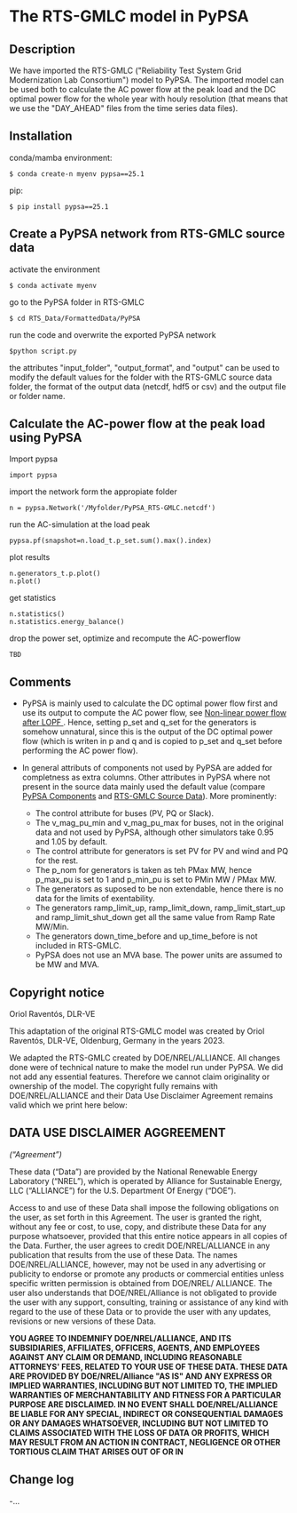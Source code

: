 # The RTS-GMLC model in PyPSA

## Description

We have imported the RTS-GMLC ("Reliability Test System Grid Modernization Lab 
Consortium") model to PyPSA. The imported model can be used both to calculate 
the AC power flow at the peak load and the DC optimal power flow for the whole
year with houly resolution (that means that we use the "DAY_AHEAD" files from 
the time series data files).

## Installation

conda/mamba environment: 
```
$ conda create-n myenv pypsa==25.1
```
pip:
```
$ pip install pypsa==25.1
```

## Create a PyPSA network from RTS-GMLC source data

activate the environment
```
$ conda activate myenv
```
go to the PyPSA folder in RTS-GMLC
```
$ cd RTS_Data/FormattedData/PyPSA
```
run the code and overwrite the exported PyPSA network
```
$python script.py
```
the attributes "input_folder", "output_format", and "output" can be used to 
modify the default values for the folder with the RTS-GMLC source data folder,
the format of the output data (netcdf, hdf5 or csv) and the output file or 
folder name.

## Calculate the AC-power flow at the peak load using PyPSA

Import pypsa
```
import pypsa
```
import the network form the appropiate folder
```
n = pypsa.Network('/Myfolder/PyPSA_RTS-GMLC.netcdf')
```
run the AC-simulation at the load peak
```
pypsa.pf(snapshot=n.load_t.p_set.sum().max().index)
```

plot results
```
n.generators_t.p.plot()
n.plot()
```
get statistics
```
n.statistics()
n.statistics.energy_balance()
```
drop the power set, optimize and recompute the AC-powerflow
```
TBD
```

## Comments

- PyPSA is mainly used to calculate the DC optimal power flow first and use
its output to compute the AC power flow, see [Non-linear power flow after LOPF
](https://pypsa.readthedocs.io/en/latest/examples/scigrid-lopf-then-pf.html). 
Hence, setting p_set and q_set for the generators is somehow unnatural, since
this is the output of the DC optimal power flow (which is writen in p and q and 
is copied to p_set and q_set before performing the AC power flow).

- In general attributs of components not used by PyPSA are added for 
completness as extra columns. Other attributes in PyPSA where not present in
the source data mainly used the default value (compare [PyPSA Components](https://pypsa.readthedocs.io/en/latest/components.html) and [RTS-GMLC Source Data](https://github.com/GridMod/RTS-GMLC/tree/master/RTS_Data/SourceData)). More prominently:

  - The control attribute for buses (PV, PQ or Slack).
  - The v_mag_pu_min and v_mag_pu_max for buses, not in the original data and 
  not used by PyPSA, although other simulators take 0.95 and 1.05 by default.
  - The control attribute for generators is set PV for PV and wind and PQ for
  the rest.
  - The p_nom for generators is taken as teh PMax MW, hence p_max_pu is set to 1
  and p_min_pu is set to PMin MW / PMax MW.
  - The generators as suposed to be non extendable, hence there is no data
  for the limits of exentability.
  - The generators ramp_limit_up, ramp_limit_down, ramp_limit_start_up and 
  ramp_limit_shut_down get all the same value from Ramp Rate MW/Min.
  - The generators down_time_before and up_time_before is not included in 
  RTS-GMLC.
  - PyPSA does not use an MVA base. The power units are assumed to be MW and 
  MVA.


## Copyright notice

Oriol Raventós, DLR-VE

This adaptation of the original RTS-GMLC model was created by Oriol Raventós, 
DLR-VE, Oldenburg, Germany in the years 2023.

We adapted the RTS-GMLC created by DOE/NREL/ALLIANCE. All changes done were of 
technical nature to make the model run under PyPSA. We did not add any 
essential features. Therefore we cannot claim originality or ownership of the 
model. The copyright fully remains with DOE/NREL/ALLIANCE and their Data Use 
Disclaimer Agreement remains valid which we print here below:

## DATA USE DISCLAIMER AGGREEMENT
*(“Agreement”)*

These data (“Data”) are provided by the National Renewable Energy Laboratory
(“NREL”), which is operated by Alliance for Sustainable Energy, LLC
(“ALLIANCE”) for the U.S. Department Of Energy (“DOE”).

Access to and use of these Data shall impose the following obligations on the
user, as set forth in this Agreement. The user is granted the right, without
any fee or cost, to use, copy, and distribute these Data for any purpose
whatsoever, provided that this entire notice appears in all copies of the Data.
Further, the user agrees to credit DOE/NREL/ALLIANCE in any publication that
results from the use of these Data. The names DOE/NREL/ALLIANCE, however, may
not be used in any advertising or publicity to endorse or promote any products
or commercial entities unless specific written permission is obtained from
DOE/NREL/ ALLIANCE. The user also understands that DOE/NREL/Alliance is not
obligated to provide the user with any support, consulting, training or
assistance of any kind with regard to the use of these Data or to provide the
user with any updates, revisions or new versions of these Data.

**YOU AGREE TO INDEMNIFY DOE/NREL/ALLIANCE, AND ITS SUBSIDIARIES, AFFILIATES,
OFFICERS, AGENTS, AND EMPLOYEES AGAINST ANY CLAIM OR DEMAND, INCLUDING
REASONABLE ATTORNEYS' FEES, RELATED TO YOUR USE OF THESE DATA. THESE DATA ARE
PROVIDED BY DOE/NREL/Alliance "AS IS" AND ANY EXPRESS OR IMPLIED WARRANTIES,
INCLUDING BUT NOT LIMITED TO, THE IMPLIED WARRANTIES OF MERCHANTABILITY AND
FITNESS FOR A PARTICULAR PURPOSE ARE DISCLAIMED. IN NO EVENT SHALL
DOE/NREL/ALLIANCE BE LIABLE FOR ANY SPECIAL, INDIRECT OR CONSEQUENTIAL DAMAGES
OR ANY DAMAGES WHATSOEVER, INCLUDING BUT NOT LIMITED TO CLAIMS ASSOCIATED WITH
THE LOSS OF DATA OR PROFITS, WHICH MAY RESULT FROM AN ACTION IN CONTRACT,
NEGLIGENCE OR OTHER TORTIOUS CLAIM THAT ARISES OUT OF OR IN**


## Change log

-...